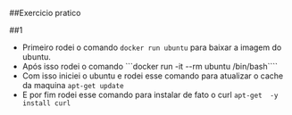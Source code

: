 ##Exercicio pratico

##1

- Primeiro rodei o comando `docker run ubuntu` para baixar a imagem do ubuntu.
- Após isso rodei o comando ```docker run -it --rm ubuntu /bin/bash````
- Com isso iniciei o ubuntu e rodei esse comando para atualizar o cache da maquina `apt-get update`
- E por fim rodei esse comando para instalar de fato o curl `apt-get  -y install curl`
